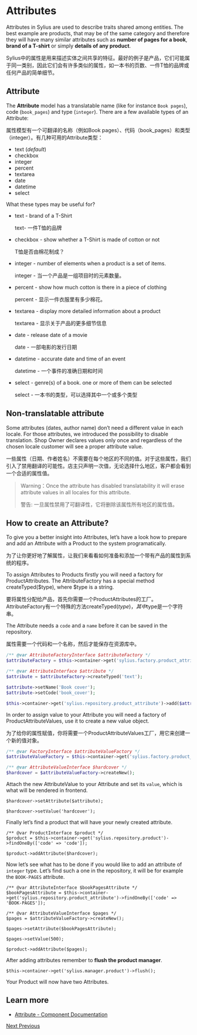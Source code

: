 # Attributes

Attributes in Sylius are used to describe traits shared among entities. The best example are products, that may be of the same category and therefore they will have many similar attributes such as **number of pages for a book**, **brand of a T-shirt** or simply **details of any product**.

Sylius中的属性是用来描述实体之间共享的特征。最好的例子是产品，它们可能属于同一类别，因此它们会有许多类似的属性，如一本书的页数、一件T恤的品牌或任何产品的简单细节。



## Attribute

The **Attribute** model has a translatable name (like for instance `Book pages`), code (`book_pages`) and type (`integer`). There are a few available types of an Attribute:

属性模型有一个可翻译的名称（例如Book pages）、代码（book_pages）和类型（integer）。有几种可用的Attribute类型：

- text (*default*)
- checkbox
- integer
- percent
- textarea
- date
- datetime
- select

What these types may be useful for?

- text - brand of a T-Shirt

  text- 一件T恤的品牌

- checkbox - show whether a T-Shirt is made of cotton or not

  T恤是否由棉花制成？

- integer - number of elements when a product is a set of items.

  integer - 当一个产品是一组项目时的元素数量。

- percent - show how much cotton is there in a piece of clothing

  percent - 显示一件衣服里有多少棉花。

- textarea - display more detailed information about a product

  textarea - 显示关于产品的更多细节信息

- date - release date of a movie

  date - 一部电影的发行日期

- datetime - accurate date and time of an event

  datetime - 一个事件的准确日期和时间

- select - genre(s) of a book. one or more of them can be selected

  select - 一本书的类型，可以选择其中一个或多个类型




## Non-translatable attribute

Some attributes (dates, author name) don’t need a different value in each locale. For those attributes, we introduced the possibility to disable translation. Shop Owner declares values only once and regardless of the chosen locale customer will see a proper attribute value.

一些属性（日期、作者姓名）不需要在每个地区的不同的值。对于这些属性，我们引入了禁用翻译的可能性。店主只声明一次值，无论选择什么地区，客户都会看到一个合适的属性值。

> Warning：Once the attribute has disabled translatability it will erase attribute values in all locales for this attribute.
>
> 警告: 一旦属性禁用了可翻译性，它将删除该属性所有地区的属性值。





## How to create an Attribute?

To give you a better insight into Attributes, let’s have a look how to prepare and add an Attribute with a Product to the system programatically.

为了让你更好地了解属性，让我们来看看如何准备和添加一个带有产品的属性到系统的程序。

To assign Attributes to Products firstly you will need a factory for ProductAttributes. The AttributeFactory has a special method createTyped($type), where $type is a string.

要将属性分配给产品，首先你需要一个ProductAttributes的工厂。AttributeFactory有一个特殊的方法createTyped($type)，其中$type是一个字符串。

The Attribute needs a `code` and a `name` before it can be saved in the repository.

属性需要一个代码和一个名称，然后才能保存在资源库中。

```php
/** @var AttributeFactoryInterface $attributeFactory */
$attributeFactory = $this->container->get('sylius.factory.product_attribute');

/** @var AttributeInterface $attribute */
$attribute = $attributeFactory->createTyped('text');

$attribute->setName('Book cover');
$attribute->setCode('book_cover');

$this->container->get('sylius.repository.product_attribute')->add($attribute);
```

In order to assign value to your Attribute you will need a factory of ProductAttributeValues, use it to create a new value object.

为了给你的属性赋值，你将需要一个ProductAttributeValues工厂，用它来创建一个新的值对象。

```php
/** @var FactoryInterface $attributeValueFactory */
$attributeValueFactory = $this->container->get('sylius.factory.product_attribute_value');

/** @var AttributeValueInterface $hardcover */
$hardcover = $attributeValueFactory->createNew();
```



Attach the new AttributeValue to your Attribute and set its `value`, which is what will be rendered in frontend.

```
$hardcover->setAttribute($attribute);

$hardcover->setValue('hardcover');
```



Finally let’s find a product that will have your newly created attribute.

```
/** @var ProductInterface $product */
$product = $this->container->get('sylius.repository.product')->findOneBy(['code' => 'code']);

$product->addAttribute($hardcover);
```



Now let’s see what has to be done if you would like to add an attribute of `integer` type. Let’s find such a one in the repository, it will be for example the `BOOK-PAGES` attribute.

```
/** @var AttributeInterface $bookPagesAttribute */
$bookPagesAttribute = $this->container->get('sylius.repository.product_attribute')->findOneBy(['code' => 'BOOK-PAGES']);

/** @var AttributeValueInterface $pages */
$pages = $attributeValueFactory->createNew();

$pages->setAttribute($bookPagesAttribute);

$pages->setValue(500);

$product->addAttribute($pages);
```



After adding attributes remember to **flush the product manager**.

```
$this->container->get('sylius.manager.product')->flush();
```



Your Product will now have two Attributes.

## Learn more

- [Attribute - Component Documentation](https://docs.sylius.com/en/1.12/components_and_bundles/components/Attribute/index.html)

[Next ](https://docs.sylius.com/en/1.12/book/products/pricing.html)[ Previous](https://docs.sylius.com/en/1.12/book/products/product_associations.html)